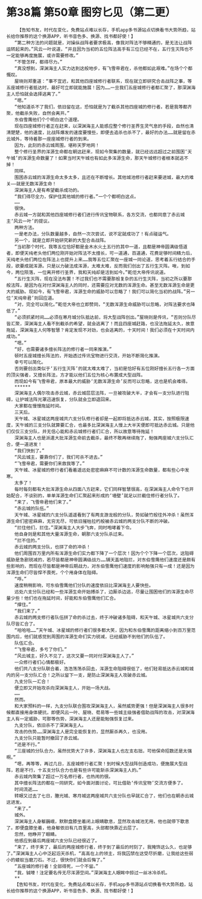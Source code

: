 # 第38篇 第50章 图穷匕见（第二更）
        【告知书友，时代在变化，免费站点难以长存，手机app多书源站点切换看书大势所趋，站长给你推荐的这个换源APP，听书音色多、换源、找书都好使！】
       “第二种方法的问题就是，对操纵战阵者要求极高，像我对阵法不够精通的，是无法让战阵运转起来的。”风云一叶说道，“并且因为当初的五位阵法高手有三位已经不在，五行生灭阵也不一定能够再度施展，或许需要修改。”
       “不管怎样，都得尽力。”
       “真没想到，深渊海主人实力达到这般地步，有飞雪帝君在，杀他都如此艰难。”在场个个都慨叹。
       屋晓则郑重道：“事不宜迟，和其他四座城修行者联系，现在就立即研究合击战阵之事，等五座城修行者抵达时，最好可立即就能施展！因为……一旦我们五座城修行者都汇聚了，那深渊海主人恐怕就会选择逃离了。”
       “嗯。”
       “他知道杀不了我们，依旧留在这，恐怕就是为了截杀其他四座城的修行者。若是我等都齐聚，他截杀失败，自然会离开。”
       东伯雪鹰他们个个明白这个道理。
       现在四座城修行者正在赶来，以深渊海主人能感应整个修行圣界生灵气息的手段，自然也清清楚楚，他的速度，比战阵爆发的速度要慢些，即便去追杀也杀不了，最好的办法……就是留在赤云城外，等待着那一座座城修行者的到来。
       因为，此刻的赤云城周围，堪称天罗地网！
       整个修行圣界的浑源生命都在朝这赶来，现如今聚集的数量，就已经远远超过之前围困‘天午城’的浑源生命数量了！如果当时天午城也有如此多浑源生命，那天午城修行者根本就逃不掉！
       同样。
       围困赤云城的浑源生命太多太多，且还在不断增长。其他城池修行者赶来要进城，最大的难关——就是无数浑源生命！
       深渊海主人是有希望截杀成功的。
       “我们得尽全力，保护住其他城的修行者。”一个个都明白这点。
       ……
       很快。
       赤云城一方就和其他四座城修行者们进行传讯宝物联系，各方交流，也都同意了赤云城主‘风云一叶’的提议。
       两种方法。
       一是老办法，分队数量越多，自然一次次尝试，说不定就成功了！有点碰运气。
       另一个，就是立即开始研究新的大型合击战阵。
       “当初那个时代，我等五位恰好都是金木水火土五行的其中一道，且都是神帝圆满级悟道者，即便天纯老头他们两位刚开始对阵法不太擅长，可一道通，百道通，花费足够时间精力后，天纯老头他们两位在阵法上也提升上来……我等五位汇聚在一座城一同论道，思考着五行结合的手段，欲要成就浑源。只是以力破法成浑源，太难太难，反而我们创出了五行生灭阵。唉，到如今，两位陨落，一位离开修行圣界，我和天纯却是活到如今。”乾佢大帝传讯说道。
       “五行生灭阵，现在没法布置！不过我们也不需要那般复杂的五行生灭阵，当初之所以要那般法阵，是因为在对付深渊海主人的同时，还需要应对无数的浑源生命。甚至无数浑源生命是更大的威胁。现如今，有飞雪帝君，浑源生命的威胁可以忽略了！我们可以简化当初的战阵。”另一位‘天纯帝君’则回应道。
       “对，完全可以简化。”乾佢大帝也立即赞同，“无数浑源生命威胁可以忽略，对阵法要求也降低了。”
       “必须抓紧时间……必须在寒月城分队抵达前，将大型战阵创出。”屋晓则是传讯，“否则分队尽皆汇聚，深渊海主人看不到截杀的希望，就会逃离了！而且四座城赶路，也没法拖延太久，故意拖延，深渊海主人何等智慧？肯定发现不对劲，也会逃离的，十天时间！我们必须在十天时间内成功。”
       “嗯。”
       “好，也需要诸多擅长阵法的修行者一同来推演。”
       顿时五座城擅长阵法的，开始透过传讯宝物进行交流，开始不断简化推演。
       幸亏可以简化。
       否则要创出类似于‘五行生灭阵’的就太难太难了，当初是恰好有五位刚好擅长五行各一方面的顶尖强者，又擅长阵法，方才能以他们五位为核心布置成大型战阵。
       而现如今有飞雪帝君，原本最大的威胁‘无数浑源生命’反而可以忽略，这也是机会难得。
       ******
       深渊海主人偶尔攻击赤云城，赤云城层层法阵，一旦被攻破大半，才会有一支分队进行阻碍，让护城法阵光罩迅速恢复，分队就会立即退回来。
       大家都在慢慢拖延时间。
       三天后。
       天午城、冰星城这两座城共六支分队修行者却是一起即将抵达赤云城，其实，按照极限速度，天午城的三支分队就算要汇合，也最多比深渊海主人慢上大半天便即可抵达赤云城。只是他们仅仅三支分队，并无信心能和赤云城修行者们汇合，所以故意等待拖延！
       深渊海主人也是派遣大批浑源生命前去截杀，最终不敢再继续拖了，勉强两座城六支分队汇合，便一道进发！
       “我们快到了。”
       “风云城主，要靠你们了，我们可杀不进去。”
       “飞雪帝君，需要你们来救我等了。”
       天午城、冰星城的修行者们看着遥远处密密麻麻不可计数的浑源生命数量，都有些心中发寒。
       太多了！
       每时每刻都有大批浑源生命从四面八方赶来，它们同样智慧很高，在深渊海主人命令下也开始配合，不谈别的，单单浑源生命们汇聚起来形成的‘墙壁’就足以拦截住修行者分队了。
       “来了，飞雪帝君他们来了。”
       “赤云城的队伍。”
       天午城、冰星城的六支分队遥遥看到了有两支游龙般的分队，势如破竹般往外冲杀！虽然浑源生命们密密麻麻，无穷无尽，可依旧摧枯拉朽般被赤云城的两支分队不断的冲破。
       “拦住他们，拦住。”深渊海主人大步飞奔，同时咆哮着下令。
       他自身则是和其他大量浑源生命，朝那六支分队杀过来。
       “拦不住的。”
       赤云城的两支分队，也拼了命的冲杀！
       他们周围百万里内所有浑源生命们实力都下降了一个层次！因为个个下降一个层次，这阻碍威胁是急剧锐减的，若尽皆都是神帝圆满级战力……铺天盖地阻拦，对东伯雪鹰他们速度还是颇有些影响的，而现在尽皆都是神帝后期战力，对东伯雪鹰他们速度的影响勉强只有一成！还是因为浑源生命们尽皆悍不畏死，个个用身体在阻碍。
       “呼。”
       速度稍稍影响，可东伯雪鹰他们分队的速度依旧比深渊海主人要快些。
       远处六支分队已经和一些浑源生命开始搏杀了，边厮杀边逃，尽量让围困他们的浑源生命尽量少些！他们也在拖延时间，好能和东伯雪鹰他们汇合。
       “撑住。”
       “我们来了。”
       赤云城的两支修行者队伍拼了命的杀过去，终于冲破诸多阻碍，和天午城、冰星城共六支分队尽皆汇合了。
       “哈哈哈……”天午城、冰星城的修行者们很多都大笑，因为和东伯雪鹰的距离缩小到百万里范围内后，他们就感觉到周围的浑源生命们实力锐减，已经威胁不到他们的队伍了。
       队伍汇合。
       “飞雪帝君，多亏了你们。”
       “风云城主，好久不见了，这次又要一同对付深渊海主人了。”
       一众修行者们心情都极好。
       他们共八支分队联合着，浩浩荡荡杀回去，浑源生命阻碍很低了，他们轻易抵达赤云城和城内的另一支分队汇合！之所以留下一支，是防止深渊海主人攻破赤云城。
       九支分队一汇合！
       便立即又开始攻杀向深渊海主人，开始一场大战。
       ……
       然而。
       和大家预料的一样，九支分队联合围攻深渊海主人，虽然威势更强！但是深渊海主人很多时候都直接用身体硬抗，即便风云一叶、屋晓、荀易等一些城主级强者借助战阵的攻击，对深渊海主人有一定威胁，可那等伤势，深渊海主人还是能勉强恢复过来。
       九支分队，依旧杀不了深渊海主人。
       攻击的伤势……深渊海主人是完全能恢复的，显然厮杀再久，也没用。
       九支分队只能暂时撤回了赤云城。
       “还是不行。”
       “三座城的分队合力，虽然优势大了许多，深渊海主人也左支右拙，可他保命招数还是太强啊。”
       “嗯，再等等，再过几日，五座城修行者汇聚！到时候大型战阵创造成功，便施展大型战阵，若是不行，十五支分队合力也是有些许可能斩杀深渊海主人的。”
       赤云城内聚集了超过一万名修行者，也热闹的很。
       其中擅长阵法的都在一同研究，如今面对面讨论，可比借助‘传讯宝物’交流方便多了。
       时间流逝……
       转眼又过去了七日，塍光城、寒月城这两座城共六支分队也早就汇合了，他们也在朝赤云城这进发。
       “来了。”
       城外。
       深渊海主人身躯巍峨，默默盘膝坐着闭上眼睛歇息，显然攻击城池无用，他也就停下歇息了。即便盘膝坐着，他身躯依旧有几百里高，头部都快靠近云层了。
       忽然，他睁开了眼睛。
       他感应到最后两座城六支分队已经很近了。
       “来了，终于来了，最后的两座城修行者，终于到了最后的时刻了，我掩饰这么久，也足够了。”深渊海主人心中泛起滔天杀机，“高高在上的领主，将我囚禁在这受尽折磨，让我给这些弱小的蝼蚁当磨刀石。不过，很快你们就会后悔了。”
       “五座城的修行者！全部得死，一个不留。”
       “我，铖嚎！注定要名传无尽浑源空间。”深渊海主人眼眸中掠过一丝冰冷杀机。
       **
       【告知书友，时代在变化，免费站点难以长存，手机app多书源站点切换看书大势所趋，站长给你推荐的这个换源APP，听书音色多、换源、找书都好使！】